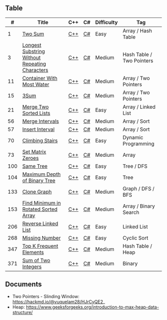 ## Table
|  #  |      Title      |     C++    |     C#    |    Difficulty   | Tag  |
|-----|---------------- | ---------------| --------------- | --------------- | -----|
|  1  | [Two Sum](https://leetcode.com/problems/two-sum/description/) | [C++](cpp/001_Two_Sum.cpp) |[C#](csharp/001_Two_Sum.cs) | Easy | Array / Hash Table |
|  3  | [Longest Substring Without Repeating Characters](https://leetcode.com/problems/longest-substring-without-repeating-characters/description/) | [C++](cpp/003_Longest_SubString_Without_Repeating.cpp) |[C#](csharp/003_Longest_SubString_Without_Repeating.cs) | Medium | Hash Table / Two Pointers |
|  11  | [Container With Most Water](https://leetcode.com/problems/container-with-most-water/description/) | [C++](cpp/011_Container_With_Most_Water.cpp) |[C#](csharp/011_Container_With_Most_Water.cs) | Medium | Array / Two Pointers |
|  15  | [3Sum](https://leetcode.com/problems/3sum/description/) | [C++](cpp/015_3_Sum.cpp) |[C#](csharp/015_3_Sum.cs) | Medium | Array / Two Pointers |
|  21  | [Merge Two Sorted Lists](https://leetcode.com/problems/merge-two-sorted-lists/description/) | [C++](cpp/021_Merged_Two_Sorted_List.cpp) |[C#](csharp/021_Merged_Two_Sorted_List.cs) | Easy | Array / Linked List |
| 56  | [Merge Intervals](https://leetcode.com/problems/merge-intervals/description/) | [C++](cpp/056_Merge_Intervals.cpp) | [C#](csharp/056_Merge_Intervals.cs) | Medium | Array / Sort |
| 57  | [Insert Interval](https://leetcode.com/problems/insert-interval/description/) | [C++](cpp/057_Insert_Interval.cpp) | [C#](csharp/057_Insert_Interval.cs) | Medium | Array / Sort |
| 70  | [Climbing Stairs](https://leetcode.com/problems/climbing-stairs/description/) | [C++](cpp/070_Climbing_Stairs.cpp) | [C#](csharp/070_Climbing_Stairs.cs) | Easy | Dynamic Programming |
| 73  | [Set Matrix Zeroes](https://leetcode.com/problems/set-matrix-zeroes/description/) | [C++](cpp/073_Set_Matrix_Zeros.cpp) | [C#](csharp/073_Set_Matrix_Zeros.cs) | Medium | Array |
| 100 | [Same Tree](https://leetcode.com/problems/same-tree/description/) | [C++](cpp/100_Same_Tree.cpp) | [C#](csharp/100_Same_Tree.cs) | Easy | Tree / DFS |
| 104 | [Maximum Depth of Binary Tree](https://leetcode.com/problems/maximum-depth-of-binary-tree/description/) | [C++](cpp/104_Max_Depth_Binary_Tree.cpp) | [C#](csharp/104_Max_Depth_Binary_Tree.cs) | Easy | Tree |
| 133 | [Clone Graph](https://leetcode.com/problems/clone-graph/description/) | [C++](cpp/133_Clone_Graph.cpp) |[C#](csharp/133_Clone_Graph.cs) | Medium | Graph / DFS / BFS |
| 153 | [Find Minimum in Rotated Sorted Array](https://leetcode.com/problems/find-minimum-in-rotated-sorted-array/description/) | [C++](cpp/153_Find_Minimum_In_Sorted_Array.cpp) |[C#](csharp/153_Find_Minimum_In_Sorted_Array.cs) | Medium | Array / Binary Search |
| 206 | [Reverse Linked List](https://leetcode.com/problems/reverse-linked-list/description/) | [C++](cpp/206_Reversed_Linked_List.cpp) |[C#](csharp/206_Reversed_Linked_list.cs) | Easy | Linked List |
| 268 | [Missing Number](https://leetcode.com/problems/missing-number/description/) | [C++](cpp/268_Missing_Number.cpp) |[C#](csharp/268_Missing_Number.cs) | Easy | Cyclic Sort |
| 347 | [Top K Frequent Elements](https://leetcode.com/problems/sum-of-two-integers/description/) | [C++](cpp/347_Top_K_Frequent_Elements.cpp) |[C#](csharp/347_Top_K_Frequent_Elements.cs) | Medium | Hash Table / Heap |
| 371 | [Sum of Two Integers](https://leetcode.com/problems/sum-of-two-integers/description/) | [C++](cpp/371_Sum_Two_Integer.cpp) |[C#](csharp/371_Sum_Two_Integer.cs) | Medium | Binary |

## Documents
- Two Pointers - Slinding Window: https://hackmd.io/@vuquelam28/HJrCyQE2_
- Heap: https://www.geeksforgeeks.org/introduction-to-max-heap-data-structure/